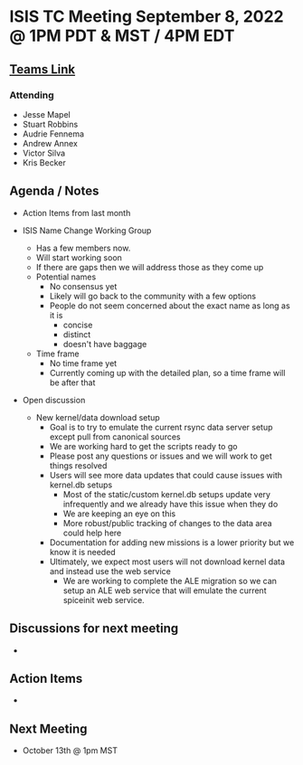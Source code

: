 # ISIS TC Meeting September 8, 2022 @ 1PM PDT & MST / 4PM EDT

## [Teams Link](https://teams.microsoft.com/dl/launcher/launcher.html?url=%2f_%23%2fl%2fmeetup-join%2f19%3ameeting_YWRkZjdiMGUtZWJlOC00OWMzLThlMTItZTk0Y2MyM2E1MWE0%40thread.v2%2f0%3fcontext%3d%257b%2522Tid%2522%253a%25220693b5ba-4b18-4d7b-9341-f32f400a5494%2522%252c%2522Oid%2522%253a%2522c27c6e98-e45a-45ff-aea5-7f10d6fe67c1%2522%257d%26anon%3dtrue&type=meetup-join&deeplinkId=e54b3969-3c7f-4efb-9cad-ee99cf639f86&directDl=true&msLaunch=true&enableMobilePage=true&suppressPrompt=true)

### Attending

- Jesse Mapel
- Stuart Robbins
- Audrie Fennema
- Andrew Annex
- Victor Silva
- Kris Becker

## Agenda / Notes

- Action Items from last month

- ISIS Name Change Working Group
  - Has a few members now.
  - Will start working soon
  - If there are gaps then we will address those as they come up
  - Potential names
    - No consensus yet
    - Likely will go back to the community with a few options
    - People do not seem concerned about the exact name as long as it is
      - concise
      - distinct
      - doesn't have baggage
  - Time frame
    - No time frame yet
    - Currently coming up with the detailed plan, so a time frame will be after that

- Open discussion
  - New kernel/data download setup
    - Goal is to try to emulate the current rsync data server setup except pull from canonical sources
    - We are working hard to get the scripts ready to go
    - Please post any questions or issues and we will work to get things resolved
    - Users will see more data updates that could cause issues with kernel.db setups
      - Most of the static/custom kernel.db setups update very infrequently and we already have this issue when they do
      - We are keeping an eye on this
      - More robust/public tracking of changes to the data area could help here
    - Documentation for adding new missions is a lower priority but we know it is needed
    - Ultimately, we expect most users will not download kernel data and instead use the web service
      - We are working to complete the ALE migration so we can setup an ALE web service that will emulate the current spiceinit web service.


## Discussions for next meeting

-

## Action Items

-

## Next Meeting

- October 13th @ 1pm MST
